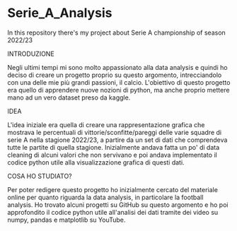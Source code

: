 # Serie_A_Analysis
In this repository there's my project about Serie A championship of season 2022/23

INTRODUZIONE

Negli ultimi tempi mi sono molto appassionato alla data analysis e quindi ho deciso di creare un progetto proprio su questo argomento, intrecciandolo con una delle mie più grandi passioni, il calcio. L'obiettivo di questo progetto era quello di apprendere nuove nozioni di python, ma anche proprio mettere mano ad un vero dataset preso da kaggle. 

IDEA

L'idea iniziale era quella di creare una rappresentazione grafica che mostrava le percentuali di vittorie/sconfitte/pareggi delle varie squadre di serie A nella stagione 2022/23, a partire da un set di dati che comprendeva tutte le partite di quella stagione. Inizialmente andava fatta un po' di data cleaning di alcuni valori che non servivano e poi andava implementato il codice python utile alla visualizzazione grafica di questi dati.

COSA HO STUDIATO?

Per poter redigere questo progetto ho inizialmente cercato del materiale online per quanto riguarda la data analysis, in particolare la football analysis. Ho trovato alcuni progetti su GitHub su questo argomento e ho poi approfondito il codice python utile all'analisi dei dati tramite dei video su numpy, pandas e matplotlib su YouTube. 

